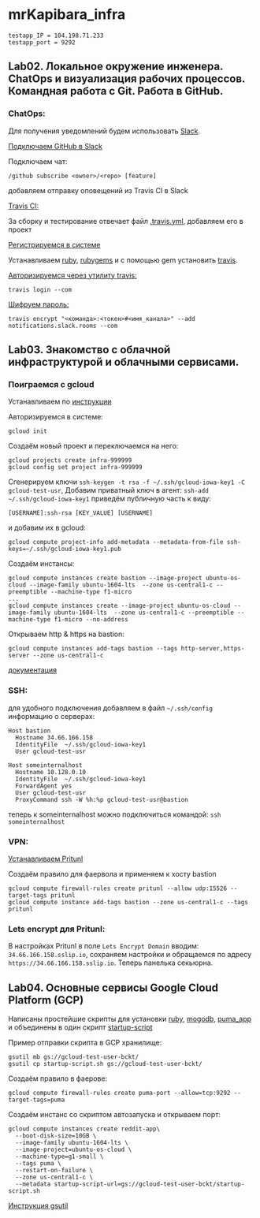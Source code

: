 # mrKapibara_infra

    testapp_IP = 104.198.71.233
    testapp_port = 9292

## Lab02. Локальное окружение инженера. ChatOps и визуализация рабочих процессов. Командная работа с Git. Работа в GitHub.</summary>

### ChatOps:

Для получения уведомлений будем использовать [Slack](https://slack.com/).   

[Подключаем GitHub в Slack](https://get.slack.help/hc/en-us/articles/232289568-GitHub-for-Slack)

Подключаем чат:

    /github subscribe <owner>/<repo> [feature] 

добавляем отправку оповещений из Travis CI в Slack   

[Travis CI:](https://travis-ci.org/)

За сборку и тестирование отвечает файл [.travis.yml](.travis.yml), добавляем его в проект

[Регистрируемся в системе](https://travis-ci.com/)  

Устанавливаем [ruby](https://www.ruby-lang.org/ru/documentation/installation/), [rubygems](https://rubygems.org/pages/download) и с помощью gem установить [travis](https://github.com/travis-ci/travis.rb#installation).  

[Авторизируемся через утилиту travis:](https://github.com/travis-ci/travis.rb#login)    

    travis login --com
[Шифруем пароль:](https://github.com/travis-ci/travis.rb#encrypt)  

    travis encrypt "<команда>:<токен>#<имя_канала>" --add notifications.slack.rooms --com

## Lab03. Знакомство с облачной инфраструктурой и облачными сервисами.

### Поиграемся с gcloud

Устанавливаем по [инструкции]("https://cloud.google.com/sdk/docs")

Авторизируемся в системе:
```
gcloud init
```
Создаём новый проект и переключаемся на него:
```
gcloud projects create infra-999999
gcloud config set project infra-999999
```
Сгенерируем ключи `ssh-keygen -t rsa -f ~/.ssh/gcloud-iowa-key1 -C gcloud-test-usr`,
Добавим приватный ключ в агент: `ssh-add ~/.ssh/gcloud-iowa-key1`
приведём публичную часть к виду:
```
[USERNAME]:ssh-rsa [KEY_VALUE] [USERNAME]
```
и добавим их в gcloud:

```
gcloud compute project-info add-metadata --metadata-from-file ssh-keys=~/.ssh/gcloud-iowa-key1.pub
```

Создаём инстансы:
```
gcloud compute instances create bastion --image-project ubuntu-os-cloud --image-family ubuntu-1604-lts  --zone us-central1-c --preemptible --machine-type f1-micro
...
gcloud compute instances create --image-project ubuntu-os-cloud --image-family ubuntu-1604-lts  --zone us-central1-c --preemptible --machine-type f1-micro --no-address
```
Открываем http & https на bastion:

```
gcloud compute instances add-tags bastion --tags http-server,https-server --zone us-central1-c
```
[документация](https://cloud.google.com/sdk/gcloud/reference/)

### SSH:

для удобного подключения 
добавляем в файл `~/.ssh/config` информацию о серверах:

```
Host bastion
  Hostname 34.66.166.158
  IdentityFile  ~/.ssh/gcloud-iowa-key1
  User gcloud-test-usr

Host someinternalhost
  Hostname 10.128.0.10
  IdentityFile  ~/.ssh/gcloud-iowa-key1
  ForwardAgent yes
  User gcloud-test-usr
  ProxyCommand ssh -W %h:%p gcloud-test-usr@bastion

```

теперь к someinternalhost можно подключиться командой: `ssh someinternalhost`

### VPN:

[Устанавливаем Pritunl](https://docs.pritunl.com/docs/installation#section-linux-repositories)

Создаём правило для фаервола и применяем к хосту bastion

```
gcloud compute firewall-rules create pritunl --allow udp:15526 --target-tags pritunl
gcloud compute instance add-tags bastion --zone us-central1-c --tags pritunl
```

### Lets encrypt для Pritunl:

В настройках Pritunl в поле `Lets Encrypt Domain` вводим: `34.66.166.158.sslip.io`, сохраняем настройки и обращаемся по адресу `https://34.66.166.158.sslip.io`. Теперь панелька секьюрна.

## Lab04. Основные сервисы Google Cloud Platform (GCP)</summary>


Написаны простейшие скрипты для установки [ruby](install_ruby.sh), [mogodb](install_mongodb.sh), [puma_app](deploy.sh) и объединены в один скрипт [startup-script](startup-script.sh)  

Пример отправки скрипта в GCP хранилище:

```
gsutil mb gs://gcloud-test-user-bckt/  
gsutil cp startup-script.sh gs://gcloud-test-user-bckt/
```

Создаём правило в фаерове:

```
gcloud compute firewall-rules create puma-port --allow=tcp:9292 --target-tags=puma
```
Создаём инстанс cо скриптом автозапуска и открываем порт: 

```
gcloud compute instances create reddit-app\            
  --boot-disk-size=10GB \
  --image-family ubuntu-1604-lts \
  --image-project=ubuntu-os-cloud \
  --machine-type=g1-small \
  --tags puma \
  --restart-on-failure \
  --zone us-central1-c \
  --metadata startup-script-url=gs://gcloud-test-user-bckt/startup-script.sh
```

[Инструкция gsutil](https://cloud.google.com/storage/docs/quickstart-gsutil)
